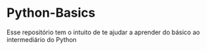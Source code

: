 # Python-Basics
Esse repositório tem o intuito de te ajudar a aprender do básico ao intermediário do Python 
